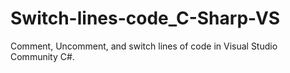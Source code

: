 # Switch-lines-code_C-Sharp-VS
Comment, Uncomment, and switch lines of code in Visual Studio Community C#.
